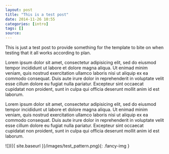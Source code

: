 ```yaml
---
layout: post
title: "This is a test post"
date: 2014-11-26 10:55
categories: [intro]
tags: []
source:
---
```

This is just a test post to provide something for the template
to bite on when testing that it all works according to plan.

Lorem ipsum dolor sit amet, consectetur adipisicing elit, sed do
eiusmod tempor incididunt ut labore et dolore magna aliqua. Ut enimad
minim veniam, quis nostrud exercitation ullamco laboris nisi ut
aliquip ex ea commodo consequat. Duis aute irure dolor in
reprehenderit in voluptate velit esse cillum dolore eu fugiat nulla
pariatur. Excepteur sint occaecat cupidatat non proident, sunt in
culpa qui officia deserunt mollit anim id est laborum.

Lorem ipsum dolor sit amet, consectetur adipisicing elit, sed do
eiusmod tempor incididunt ut labore et dolore magna aliqua. Ut enimad
minim veniam, quis nostrud exercitation ullamco laboris nisi ut
aliquip ex ea commodo consequat. Duis aute irure dolor in
reprehenderit in voluptate velit esse cillum dolore eu fugiat nulla
pariatur. Excepteur sint occaecat cupidatat non proident, sunt in
culpa qui officia deserunt mollit anim id est laborum.

![]({{ site.baseurl }}/images/test_pattern.png){: .fancy-img }
